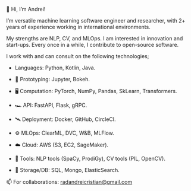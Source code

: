 👋 Hi, I’m Andrei!

I’m versatile machine learning software engineer and researcher, with 2+ years of experience working in international environments. 

My strengths are NLP, CV, and MLOps. I am interested in innovation and start-ups. Every once in a while, I contribute to open-source software.

I work with and can consult on the following technologies; 
- Languages: Python, Kotlin, Java.

- 🔬 Prototyping: Jupyter, Bokeh.

- 🖥️ Computation: PyTorch, NumPy, Pandas, SkLearn, Transformers.

- 🏎️ API: FastAPI, Flask, gRPC.

- 🛰️ Deployment: Docker, GitHub, CircleCI.

- ⚙️ MLOps: ClearML, DVC, W&B, MLFlow. 

- ☁️ Cloud: AWS (S3, EC2, SageMaker).

- 🔧 Tools: NLP tools (SpaCy, ProdiGy), CV tools (PIL, OpenCV).

- 💾 Storage/DB: SQL, Mongo, ElasticSearch.

📫 For collaborations: radandreicristian@gmail.com

<!---
radandreicristian/radandreicristian is a ✨ special ✨ repository because its `README.md` (this file) appears on your GitHub profile.
You can click the Preview link to take a look at your changes.
--->
